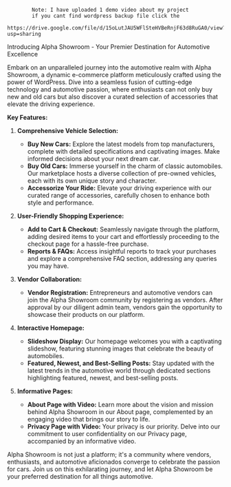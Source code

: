             Note: I have uploaded 1 demo video about my project  
            if you cant find wordpress backup file click the 
            https://drive.google.com/file/d/15oLutJAU5WFlSteHVBeRnjF63d8RuGA0/view?usp=sharing

Introducing Alpha Showroom - Your Premier Destination for Automotive Excellence

Embark on an unparalleled journey into the automotive realm with Alpha Showroom, 
a dynamic e-commerce platform meticulously crafted using the power of WordPress. 
Dive into a seamless fusion of cutting-edge technology and automotive passion, 
where enthusiasts can not only buy new and old cars but also discover a curated 
selection of accessories that elevate the driving experience.

**Key Features:**

1. **Comprehensive Vehicle Selection:**
   - **Buy New Cars:** Explore the latest models from top manufacturers, complete
     with detailed specifications and captivating images. Make informed decisions
     about your next dream car.
   - **Buy Old Cars:** Immerse yourself in the charm of classic automobiles.
     Our marketplace hosts a diverse collection of pre-owned vehicles, each with its
     own unique story and character.
   - **Accessorize Your Ride:** Elevate your driving experience with our curated range
     of accessories, carefully chosen to enhance both style and performance.

2. **User-Friendly Shopping Experience:**
   - **Add to Cart & Checkout:** Seamlessly navigate through the platform, adding desired
     items to your cart and effortlessly proceeding to the checkout page for a hassle-free
     purchase.
   - **Reports & FAQs:** Access insightful reports to track your purchases and explore a
     comprehensive FAQ section, addressing any queries you may have.

3. **Vendor Collaboration:**
   - **Vendor Registration:** Entrepreneurs and automotive vendors can join the Alpha Showroom
     community by registering as vendors. After approval by our diligent admin team, vendors
     gain the opportunity to showcase their products on our platform.

4. **Interactive Homepage:**
   - **Slideshow Display:** Our homepage welcomes you with a captivating slideshow, featuring stunning
     images that celebrate the beauty of automobiles.
   - **Featured, Newest, and Best-Selling Posts:** Stay updated with the latest trends in the automotive
      world through dedicated sections highlighting featured, newest, and best-selling posts.

5. **Informative Pages:**
   - **About Page with Video:** Learn more about the vision and mission behind Alpha Showroom in our
     About page, complemented by an engaging video that brings our story to life.
   - **Privacy Page with Video:** Your privacy is our priority. Delve into our commitment to user confidentiality
     on our Privacy page, accompanied by an informative video.

Alpha Showroom is not just a platform; it's a community where vendors, enthusiasts, and automotive aficionados 
converge to celebrate the passion for cars. Join us on this exhilarating journey, and let Alpha Showroom be your preferred destination for all things automotive.






